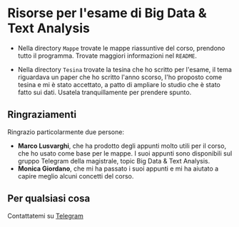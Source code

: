 # Risorse per l'esame di Big Data & Text Analysis

* Nella directory `Mappe` trovate le mappe riassuntive del corso, prendono tutto il programma. Trovate maggiori informazioni nel `README`.

* Nella directory `Tesina` trovate la tesina che ho scritto per l'esame, il tema riguardava un paper che ho scritto l'anno scorso, l'ho proposto come tesina e mi è stato accettato, a patto di ampliare lo studio che è stato fatto sui dati. Usatela tranquillamente per prendere spunto.

## Ringraziamenti
Ringrazio particolarmente due persone:
- **Marco Lusvarghi**, che ha prodotto degli appunti molto utili per il corso, che ho usato come base per le mappe. I suoi appunti sono disponibili sul gruppo Telegram della magistrale, topic Big Data & Text Analysis.
- **Monica Giordano**, che mi ha passato i suoi appunti e mi ha aiutato a capire meglio alcuni concetti del corso.

## Per qualsiasi cosa
Contattatemi su [Telegram](https://t.me/marcosava27)



